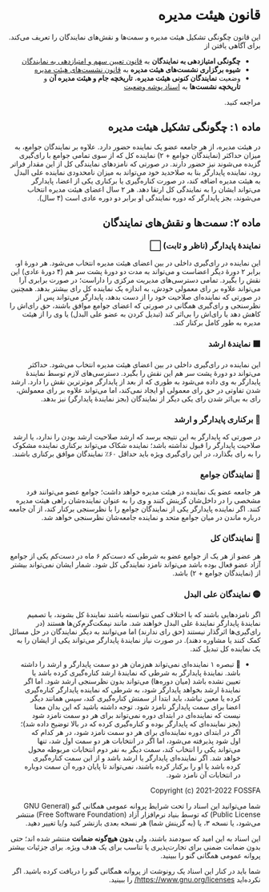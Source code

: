 <div dir="rtl">

# قانون هیئت مدیره
این قانون چگونگی تشکیل هیئت مدیره و سمت‌ها و نقش‌های نمایندگان را تعریف
می‌کند. برای آگاهی یافتن از

- **چگونگی امتیازدهی به نمایندگان** به [قانون تعیین سهم و امتیازدهی به
نمایندگان]()
- **شیوه برگزاری نشست‌های هیئت مدیره** به [قانون نشست‌های هیئت مدیره]()
- وضعیت **نمایندگان کنونی هیئت مدیره**، **تاریخچه جام و هیئت مدیره آن** و
**تاریخچه نشست‌ها** به [اسناد پوشه وضعیت](../وضعیت)

مراجعه کنید.

## ماده ۱: چگونگی تشکیل هیئت مدیره
در هیئت مدیره، از هر جامعه عضو یک نماینده حضور دارد. علاوه بر نمایندگان جوامع،
به میزان حداکثر (نمایندگان جوامع + ۲) نماینده کل که از سوی تمامی جوامع با
رای‌گیری گزیده می‌شوند نیز حضور دارند. در صورتی که نامزدهای نمایندگی کل از این
مقدار فراتر رود، نماینده پایدارگر بنا به صلاحدید خود می‌تواند به میزان
نامحدودی نماینده علی البدل به هیئت مدیره اضافه کند، در صورت کناره‌گیری یا
برکناری یکی از اعضا، پایدارگر می‌تواند ایشان را به نمایندگی کل ارتقا دهد. هر ۲
سال اعضای هیئت مدیره انتخاب می‌شوند، بجز پایدارگر که دوره نمایندگی او برابر دو
دوره عادی است (۴ سال).

## ماده ۲: سمت‌ها و نقش‌های نمایندگان
### نمایندهٔ پایدارگر (ناظر و ثابت) ⬜️
این نماینده در رای‌گیری داخلی در بین اعضای هیئت مدیره انتخاب می‌شود. هر دورهٔ او، برابر ۲ دورهٔ دیگر اعضاست و می‌تواند به مدت دو دورهٔ پشت سر هم (۴ دورهٔ عادی) این نقش را بگیرد. تمامی دسترسی‌های مدیریت مرکزی را داراست؛ در صورت برابری آرا می‌تواند علاوه بر رای معمولی خودش، به اندازه یک نماینده کل رای بیشتر بدهد. همچنین در صورتی که نماینده‌ای صلاحیت خود را از دست بدهد، پایدارگر می‌تواند پس از نظرسنجی و رای‌گیری همگانی در صورتی که اعضای جوامع موافق باشند، حق رای‌اش را کاهش دهد یا رای‌اش را بی‌اثر کند (تبدیل کردن به عضو علی البدل) یا وی را از هیئت مدیره به طور کامل برکنار کند.

### ⬛️ نمایندهٔ ارشد
این نماینده در رای‌گیری داخلی در بین اعضای هیئت مدیره انتخاب می‌شود. حداکثر می‌تواند دو دورهٔ پشت سر هم این نقش را بگیرد. دسترسی‌های لازم توسط نمایندهٔ پایدارگر به وی داده می‌شود به طوری که از بعد از پایدارگر موثرترین نقش را دارد. ارشد شدن تفاوتی در حق رای معمولی او ایجاد نمی‌کند، اما می‌تواند علاوه بر رای معمولش، رای به بی‌اثر شدن رای یکی دیگر از نمایندگان (بجز نمایندهٔ پایدارگر) نیز بدهد.

### 🔲 برکناری پایدارگر و ارشد
در صورتی که پایدارگر به این نتیجه برسد که ارشد صلاحیت ارشد بودن را ندارد، یا ارشد صلاحیت پایدارگر را قبول نداشته باشد؛ نماینده شکاک می‌تواند برکناری نماینده مشکوک را به رای بگذارد، در این رای‌گیری ویژه باید حداقل ۶۰٪ نمایندگان موافق برکناری باشند.

### 🔴 نمایندگان جوامع
هر جامعه عضو یک نماینده در هیئت مدیره خواهد داشت؛ جوامع عضو می‌توانند فرد مشخصی را در داخل‌شان گزینش کنند و وی را به عنوان نماینده‌شان راهی هیئت مدیره کنند. اگر نماینده پایدارگر یکی از نمایندگان جوامع را با نظرسنجی برکنار کند، از آن جامعه درباره ماندن در میان جوامع متحد و نماینده جامعه‌شان نظرسنجی خواهد شد.

### 🔵 نمایندگان کل
هر عضو از هر یک از جوامع عضو به شرطی که دست‌کم ۶ ماه در دست‌کم یکی از جوامع آزاد عضو فعال بوده باشد می‌تواند نامزد نمایندگی کل شود. شمار ایشان نمی‌تواند بیشتر از (نمایندگان جوامع + ۲) باشد.

### 🟡 نمایندگان علی البدل
اگر نامزدهایی باشند که با اختلاف کمی نتوانسته باشند نمایندهٔ کل بشوند، با تصمیم نمایندهٔ پایدارگر نمایندهٔ علی البدل خواهند شد. مانند نیمکت‌گرم‌کن‌ها هستند (در رای‌گیری‌ها اثرگذار نیستند (حق رای ندارند) اما می‌توانند به دیگر نمایندگان در حل مسائل کمک کنند یا مشاوره دهند).
در صورت نیاز نمایندهٔ پایدارگر می‌تواند یکی از ایشان را به یک نماینده کل تبدیل کند.

- 🔳 تبصره ۱
نماینده‌ای نمی‌تواند هم‌زمان هر دو سمت پایدارگر و ارشد را داشته باشد.
نمایندهٔ پایدارگر به شرطی که نمایندهٔ ارشد کناره‌گیری کرده باشد یا تعیین نشده باشد (میان دوره‌ها) می‌تواند بدون نظرسنجی ارشد شود.
اما اگر نمایندهٔ ارشد بخواهد پایدارگر شود، به شرطی که نماینده پایدارگر کناره‌گیری کرده یا معین نباشد، باید ابتدا از سمتش کناره‌گیری کند، سپس همانند دیگر اعضا برای سمت پایدارگر نامزد شود.
توجه داشته باشید که این بدان معنا نیست که نماینده‌ای در ابتدای دوره نمی‌تواند برای هر دو سمت نامزد شود (بجز نماینده‌ای که پایدارگر بوده و کناره‌گیری کرده که در بالا توضیح داده شد)؛ اگر در ابتدای دوره نماینده‌ای برای هر دو سمت نامزد شود، در هر کدام که اول شود پذیرفته می‌شود، اما اگر در انتخابات هر دو سمت اول شد، تنها می‌تواند یکی را انتخاب کند، سمت دیگر به نفر دوم انتخابات مربوطه محول خواهد شد.
اگر نماینده‌ای پایدارگر یا ارشد باشد و از این سمت کناره‌گیری کرده باشد یا او را برکنار کرده باشند، نمی‌تواند تا پایان دوره آن سمت دوباره در انتخابات آن نامزد شود.

Copyright (c) 2021-2022 FOSSFA

شما می‌توانید این اسناد را تحت شرایط پروانه عمومی همگانی
گنو (GNU General Public License) که توسط بنیاد نرم‌افزار
آزاد (Free Software Foundation) منتشر می‌شود، یا نسخه ۳، یا (به گزینش شما) هر
نسخه بعدی بازنشر کنید و/یا تغییر دهید.

این اسناد به این امید که سودمند باشند، ولی **بدون هیچ‌گونه ضمانت** منتشر
شده اند؛ حتی بدون ضمانت ضمنی برای تجارت‌پذیری یا تناسب برای یک هدف ویژه.
برای جزئیات بیشتر پروانه عمومی همگانی گنو را ببینید.

شما باید در کنار این اسناد یک رونوشت از پروانه همگانی گنو را دریافت کرده
باشید. اگر نکرده‌اید https://www.gnu.org/licenses/ را ببینید.

</div>

